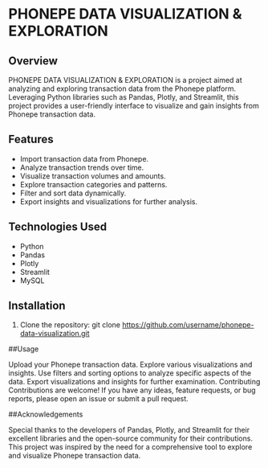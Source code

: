 # PHONEPE DATA VISUALIZATION & EXPLORATION

## Overview

PHONEPE DATA VISUALIZATION & EXPLORATION is a project aimed at analyzing and exploring transaction data from the Phonepe platform. Leveraging Python libraries such as Pandas, Plotly, and Streamlit, this project provides a user-friendly interface to visualize and gain insights from Phonepe transaction data.

## Features

- Import transaction data from Phonepe.
- Analyze transaction trends over time.
- Visualize transaction volumes and amounts.
- Explore transaction categories and patterns.
- Filter and sort data dynamically.
- Export insights and visualizations for further analysis.

## Technologies Used

- Python
- Pandas
- Plotly
- Streamlit
- MySQL

## Installation

1. Clone the repository:
git clone https://github.com/username/phonepe-data-visualization.git



##Usage

Upload your Phonepe transaction data.
Explore various visualizations and insights.
Use filters and sorting options to analyze specific aspects of the data.
Export visualizations and insights for further examination.
Contributing
Contributions are welcome! If you have any ideas, feature requests, or bug reports, please open an issue or submit a pull request.



##Acknowledgements

Special thanks to the developers of Pandas, Plotly, and Streamlit for their excellent libraries and the open-source community for their contributions. This project was inspired by the need for a comprehensive tool to explore and visualize Phonepe transaction data.

